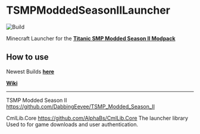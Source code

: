 # TSMPModdedSeasonIILauncher
![Build](https://github.com/albert-du/TSMPModdedSeasonIILauncher/workflows/Build/badge.svg)

Minecraft Launcher for the **[Titanic SMP Modded Season II Modpack](https://github.com/DabbingEevee/TSMP_Modded_Season_II)**


## How to use
Newest Builds **[here](https://nightly.link/albert-du/TSMPModdedSeasonIILauncher/workflows/dotnet-core/master)** 

**[Wiki]()** 


---
TSMP Modded Season II <https://github.com/DabbingEevee/TSMP_Modded_Season_II>

CmlLib.Core <https://github.com/AlphaBs/CmlLib.Core> The launcher library Used to for game downloads and user authentication.

